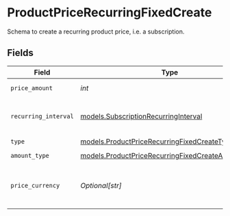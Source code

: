 # ProductPriceRecurringFixedCreate

Schema to create a recurring product price, i.e. a subscription.


## Fields

| Field                                                                                                        | Type                                                                                                         | Required                                                                                                     | Description                                                                                                  |
| ------------------------------------------------------------------------------------------------------------ | ------------------------------------------------------------------------------------------------------------ | ------------------------------------------------------------------------------------------------------------ | ------------------------------------------------------------------------------------------------------------ |
| `price_amount`                                                                                               | *int*                                                                                                        | :heavy_check_mark:                                                                                           | The price in cents.                                                                                          |
| `recurring_interval`                                                                                         | [models.SubscriptionRecurringInterval](../models/subscriptionrecurringinterval.md)                           | :heavy_check_mark:                                                                                           | The recurring interval of the price.                                                                         |
| `type`                                                                                                       | [models.ProductPriceRecurringFixedCreateType](../models/productpricerecurringfixedcreatetype.md)             | :heavy_check_mark:                                                                                           | N/A                                                                                                          |
| `amount_type`                                                                                                | [models.ProductPriceRecurringFixedCreateAmountType](../models/productpricerecurringfixedcreateamounttype.md) | :heavy_check_mark:                                                                                           | N/A                                                                                                          |
| `price_currency`                                                                                             | *Optional[str]*                                                                                              | :heavy_minus_sign:                                                                                           | The currency. Currently, only `usd` is supported.                                                            |